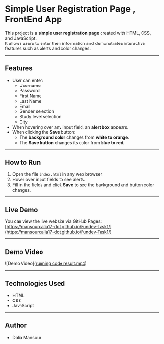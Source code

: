 # Simple User Registration Page , FrontEnd App

This project is a **simple user registration page** created with HTML, CSS, and JavaScript.  
It allows users to enter their information and demonstrates interactive features such as alerts and color changes.

---

## Features

- User can enter:
  - Username
  - Password
  - First Name
  - Last Name
  - Email
  - Gender selection
  - Study level selection
  - City
- When hovering over any input field, an **alert box** appears.
- When clicking the **Save** button:
  - The **background color** changes from **white to orange**.
  - The **Save button** changes its color from **blue to red**.

---

## How to Run

1. Open the file `index.html` in any web browser.  
2. Hover over input fields to see alerts.  
3. Fill in the fields and click **Save** to see the background and button color changes.

---

## Live Demo

You can view the live website via GitHub Pages:  
[https://mansourdalia17-dot.github.io/Fundev-Task1/](https://mansourdalia17-dot.github.io/Fundev-Task1/)

---

## Demo Video

![Demo Video]([running code result.mp4](http://github.com/mansourdalia17-dot/Fundev-Task1/blob/main/running%20code%20result.mp4))

---

## Technologies Used

- HTML
- CSS
- JavaScript

---

## Author

- Dalia Mansour




